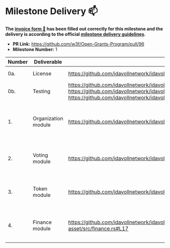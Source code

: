 # Milestone Delivery :mailbox:


**The [invoice form :pencil:](https://forms.gle/8Wx7nxtq8fKrsuEz8) has been filled out correctly for this milestone and the delivery is according to the official [milestone delivery guidelines](https://github.com/w3f/General-Grants-Program/blob/master/grants/milestone-deliverables-guidelines.md).**  


* **PR Link:** https://github.com/w3f/Open-Grants-Program/pull/96
* **Milestone Number:** 1



| Number | Deliverable | Link | Notes |
| ------------- | ------------- | ------------- |------------- |
| 0a. | License |https://github.com/idavollnetwork/idavoll/blob/main/LICENSE | Apache License |
| 0b. | Testing |https://github.com/idavollnetwork/idavoll/blob/main/pallets/idavoll/src/tests.rs https://github.com/idavollnetwork/idavoll/blob/main/pallets/idavoll/src/lib.rs#L375 https://github.com/idavollnetwork/idavoll/blob/main/pallets/idavoll-asset/src/lib.rs#L322| all tests |
| 1. | Organization module | https://github.com/idavollnetwork/idavoll/blob/main/pallets/idavoll/src/organization.rs#L17 | This module is used for manage the organization and proposal |
| 2. | Voting module | https://github.com/idavollnetwork/idavoll/blob/main/pallets/idavoll/src/voting.rs#L17| This module is used for handle the voting process |
| 3. | Token module |https://github.com/idavollnetwork/idavoll/blob/main/pallets/idavoll-asset/src/token.rs#L17 | This module is used for voting within the organization |
| 4. | Finance module |https://github.com/idavollnetwork/idavoll/blob/main/pallets/idavoll-asset/src/finance.rs#L17 | the module manage the funds held by their organization |
